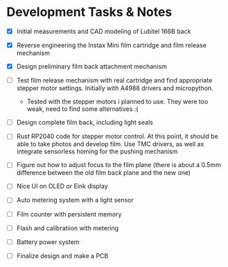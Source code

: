 # Development Tasks & Notes

- [x] Initial measurements and CAD modeling of Lubitel 166B back
  
- [x] Reverse engineering the Instax Mini film cartridge and film release mechanism

- [x] Design preliminary film back attachment mechanism

- [ ] Test film release mechanism with real cartridge and find appropriate stepper motor settings. Initially with A4988 drivers and micropython.
     - Tested with the stepper motors i planned to use. They were too weak, need to find some alternatives :(

- [ ] Design complete film back, including light seals

- [ ] Rust RP2040 code for stepper motor control. At this point, it should be able to take photos and develop film. Use TMC drivers, as well as integrate sensorless homing for the pushing mechanism

- [ ] Figure out how to adjust focus to the film plane (there is about a 0.5mm difference between the old film back plane and the new one)

- [ ] Nice UI on OLED or Eink display

- [ ] Auto metering system with a light sensor

- [ ] Film counter with persistent memory

- [ ] Flash and calibratiion with metering

- [ ] Battery power system

- [ ] Finalize design and make a PCB
